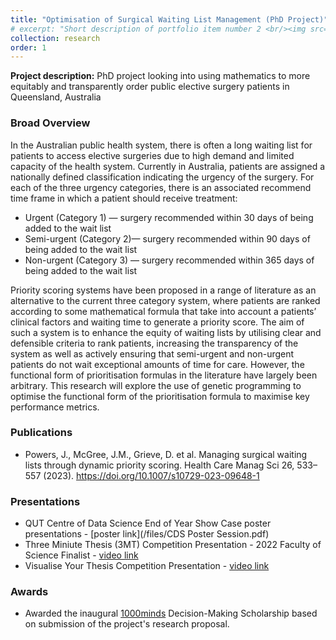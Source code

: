 ```yaml
---
title: "Optimisation of Surgical Waiting List Management (PhD Project)"
# excerpt: "Short description of portfolio item number 2 <br/><img src='/images/500x300.png'>"
collection: research
order: 1
---
```



**Project description:** PhD project looking into using mathematics to more equitably and transparently order public elective surgery patients in Queensland, Australia

### Broad Overview
In the Australian public health system, there is often a long waiting list for patients to access elective surgeries due
to high demand and limited capacity of the health system. Currently in Australia, patients are assigned a nationally
defined classification indicating the urgency of the surgery. For each of the three urgency categories, there is an
associated recommend time frame in which a patient should receive treatment: 

* Urgent (Category 1) — surgery recommended within 30 days of being added to the wait list
* Semi-urgent (Category 2)— surgery recommended within 90 days of being added to the wait list
* Non-urgent (Category 3) — surgery recommended within 365 days of being added to the wait list 

Priority scoring systems have been proposed in a range of literature as an alternative to the current three category
system, where patients are ranked according to some mathematical formula that take into account a patients’ clinical
factors and waiting time to generate a priority score. The aim of such a system is to enhance the equity of
waiting lists by utilising clear and defensible criteria to rank patients, increasing the transparency of the system
as well as actively ensuring that semi-urgent and non-urgent patients do not wait exceptional amounts of time for
care. However, the functional form of prioritisation formulas in the literature have largely been arbitrary. This
research will explore the use of genetic programming to optimise the functional form of the prioritisation formula
to maximise key performance metrics.

### Publications
* Powers, J., McGree, J.M., Grieve, D. et al. Managing surgical waiting lists through dynamic priority scoring. Health Care Manag Sci 26, 533–557 (2023). https://doi.org/10.1007/s10729-023-09648-1


### Presentations
* QUT Centre of Data Science End of Year Show Case poster presentations - [poster link](/files/CDS Poster Session.pdf)
* Three Miniute Thesis (3MT) Competition Presentation - 2022 Faculty of Science Finalist - [video link](https://www.youtube.com/watch?v=mMsUbdwGcnM)
* Visualise Your Thesis Competition Presentation - [video link](https://www.youtube.com/watch?v=nfhS3j-66OU)


### Awards
* Awarded the inaugural [1000minds](https://www.1000minds.com) Decision-Making Scholarship based on submission of the project's research proposal.

